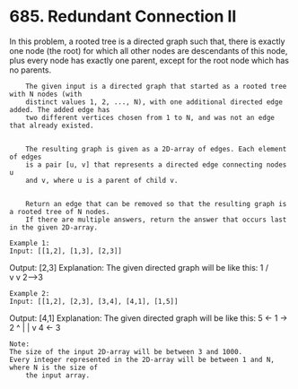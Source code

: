 # 685. Redundant Connection II

In this problem, a rooted tree is a directed graph such that, there is exactly one
        node (the root) for which all other nodes are descendants of this node, plus every node has
        exactly one parent, except for the root node which has no parents.
    
    
        The given input is a directed graph that started as a rooted tree with N nodes (with
        distinct values 1, 2, ..., N), with one additional directed edge added. The added edge has
        two different vertices chosen from 1 to N, and was not an edge that already existed.
    
    
        The resulting graph is given as a 2D-array of edges. Each element of edges
        is a pair [u, v] that represents a directed edge connecting nodes u
        and v, where u is a parent of child v.
    
    
        Return an edge that can be removed so that the resulting graph is a rooted tree of N nodes.
        If there are multiple answers, return the answer that occurs last in the given 2D-array.
    
    Example 1:
    Input: [[1,2], [1,3], [2,3]]
Output: [2,3]
Explanation: The given directed graph will be like this:
  1
 / \
v   v
2-->3

    
    Example 2:
    Input: [[1,2], [2,3], [3,4], [4,1], [1,5]]
Output: [4,1]
Explanation: The given directed graph will be like this:
5 <- 1 -> 2
     ^    |
     |    v
     4 <- 3

    
    Note:
    The size of the input 2D-array will be between 3 and 1000.
    Every integer represented in the 2D-array will be between 1 and N, where N is the size of
        the input array.